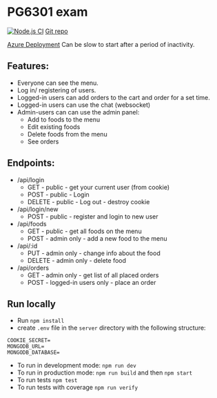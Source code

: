 # PG6301 exam

[![Node.js CI](https://github.com/pg6301-fall2022/exam-jalvsaker/actions/workflows/node.js.yml/badge.svg)](https://github.com/pg6301-fall2022/exam-jalvsaker/actions/workflows/node.js.yml)
[Git repo](https://github.com/pg6301-fall2022/exam-jalvsaker)

[Azure Deployment](http://pg6301exam-1038.azurewebsites.net/)
Can be slow to start after a period of inactivity.

## Features: 
* Everyone can see the menu.
* Log in/ registering of users.
* Logged-in users can add orders to the cart and order for a set time.
* Logged-in users can use the chat (websocket)
* Admin-users can can use the admin panel:
  * Add to foods to the menu
  * Edit existing foods
  * Delete foods from the menu
  * See orders

## Endpoints:
* /api/login
  * GET - public - get your current user (from cookie)
  * POST - public - Login
  * DELETE - public - Log out - destroy cookie
* /api/login/new
  * POST - public - register and login to new user
* /api/foods
  * GET - public - get all foods on the menu
  * POST - admin only - add a new food to the menu
* /api/:id
  * PUT - admin only - change info about the food
  * DELETE - admin only - delete food
* /api/orders
  * GET - admin only - get list of all placed orders
  * POST - logged-in users only - place an order

## Run locally
  * Run `npm install`
  * create `.env` file in the `server` directory with the following structure: 
```
COOKIE_SECRET=
MONGODB_URL=
MONGODB_DATABASE=
```
* To run in development mode: `npm run dev`
* To run in production mode: `npm run build` and then `npm start`
* To run tests `npm test`
* To run tests with coverage `npm run verify`